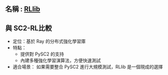 ## 名稱 : [RLlib](https://github.com/ray-project/ray/tree/master/rllib)

## 與 SC2-RL比較
* 定位：基於 Ray 的分布式強化學習庫
* 特點：
  * 提供對 PySC2 的支持
  * 內建多種強化學習演算法，方便快速測試
* 適合場景：
  如果需要整合 PySC2 進行大規模測試，RLlib 是一個現成的選擇

